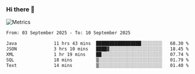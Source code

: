 ### Hi there 👋

![Metrics](https://github.com/radoapx/radoapx/blob/main/github-metrics.svg)

<!--START_SECTION:waka-->

```txt
From: 03 September 2025 - To: 10 September 2025

Java              11 hrs 43 mins  █████████████████░░░░░░░░   68.30 %
JSON              3 hrs 10 mins   ████▓░░░░░░░░░░░░░░░░░░░░   18.45 %
XML               1 hr 19 mins    ██░░░░░░░░░░░░░░░░░░░░░░░   07.74 %
SQL               18 mins         ▒░░░░░░░░░░░░░░░░░░░░░░░░   01.79 %
Text              14 mins         ▒░░░░░░░░░░░░░░░░░░░░░░░░   01.40 %
```

<!--END_SECTION:waka-->

<!--
**radoapx/radoapx** is a ✨ _special_ ✨ repository because its `README.md` (this file) appears on your GitHub profile.

Here are some ideas to get you started:

- 🔭 I’m currently working on ...
- 🌱 I’m currently learning ...
- 👯 I’m looking to collaborate on ...
- 🤔 I’m looking for help with ...
- 💬 Ask me about ...
- 📫 How to reach me: ...
- 😄 Pronouns: ...
- ⚡ Fun fact: ...
-->
